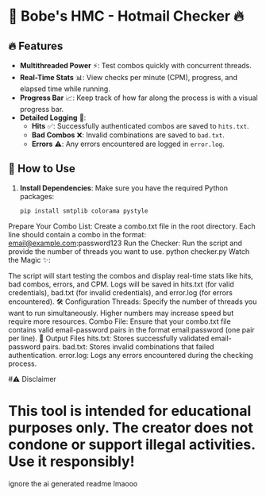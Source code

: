 # 📧 Bobe's HMC - Hotmail Checker 🔥

## 🔥 Features

- **Multithreaded Power** ⚡: Test combos quickly with concurrent threads.
- **Real-Time Stats** 📊: View checks per minute (CPM), progress, and elapsed time while running.
- **Progress Bar** 📈: Keep track of how far along the process is with a visual progress bar.
- **Detailed Logging** 📝:
  - **Hits** ✅: Successfully authenticated combos are saved to `hits.txt`.
  - **Bad Combos** ❌: Invalid combinations are saved to `bad.txt`.
  - **Errors** ⚠️: Any errors encountered are logged in `error.log`.

## 🚀 How to Use

1. **Install Dependencies**:
   Make sure you have the required Python packages:
   ```bash
   pip install smtplib colorama pystyle
Prepare Your Combo List: Create a combo.txt file in the root directory. Each line should contain a combo in the format:
email@example.com:password123
Run the Checker: Run the script and provide the number of threads you want to use.
python checker.py
Watch the Magic ✨:

The script will start testing the combos and display real-time stats like hits, bad combos, errors, and CPM.
Logs will be saved in hits.txt (for valid credentials), bad.txt (for invalid credentials), and error.log (for errors encountered).
🛠 Configuration
Threads: Specify the number of threads you want to run simultaneously. Higher numbers may increase speed but require more resources.
Combo File: Ensure that your combo.txt file contains valid email-password pairs in the format email:password (one pair per line).
📂 Output Files
hits.txt: Stores successfully validated email-password pairs.
bad.txt: Stores invalid combinations that failed authentication.
error.log: Logs any errors encountered during the checking process.


#⚠️ Disclaimer
# This tool is intended for educational purposes only. The creator does not condone or support illegal activities. Use it responsibly!

ignore the ai generated readme lmaooo

